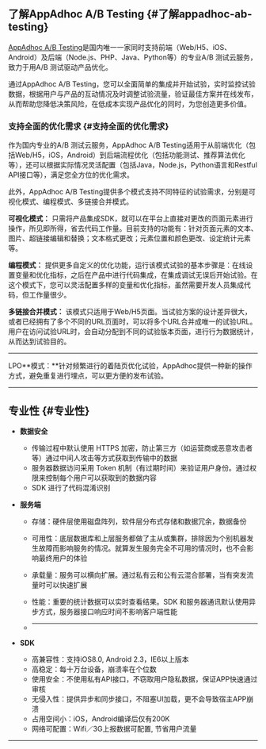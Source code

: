 ## 了解AppAdhoc A/B Testing {#了解appadhoc-ab-testing}

[AppAdhoc A/B Testing](http://www.appadhoc.com)是国内唯一一家同时支持前端（Web/H5、iOS、Android）及后端（Node.js、PHP、Java、Python等）的专业A/B 测试云服务，致力于用A/B 测试驱动产品优化。

通过AppAdhoc A/B Testing，您可以全面简单的集成并开始试验，实时监控试验数据，根据用户与产品的互动情况及时调整试验流量，验证最佳方案并在线发布，从而帮助您降低决策风险，在低成本实现产品优化的同时，为您创造更多价值。

### 支持全面的优化需求 {#支持全面的优化需求}

作为国内专业的A/B 测试云服务，AppAdhoc A/B Testing适用于从前端优化（包括Web/H5，iOS，Android）到后端流程优化（包括功能测试、推荐算法优化等），还可以根据实际情况灵活配置（包括Java，Node.js，Python语言和Restful API接口等），满足您全方位的优化需求。

此外，AppAdhoc A/B Testing提供多个模式支持不同特征的试验需求，分别是可视化模式、编程模式、多链接合并模式。

**可视化模式：** 只需将产品集成SDK，就可以在平台上直接对更改的页面元素进行操作，所见即所得，省去代码工作量。目前支持的功能有：针对页面元素的文本、图片、超链接编辑和替换；文本格式更改；元素位置和颜色更改、设定统计元素等。

**编程模式：** 提供更多自定义的优化功能，运行该模式试验的基本步骤是：在线设置变量和优化指标，之后在产品中进行代码集成，在集成调试无误后开始试验。在这个模式下，您可以灵活配置多样的变量和优化指标，虽然需要开发人员集成代码，但工作量很少。

**多链接合并模式：** 该模式只适用于Web/H5页面。当试验方案的设计差异很大，或者已经拥有了多个不同的URL页面时，可以将多个URL合并成唯一的试验URL。用户在访问试验URL时，会自动分配到不同的试验版本页面，进行行为数据统计，从而达到试验目的。

---

LPO**模式：**针对频繁进行的着陆页优化试验，AppAdhoc提供一种新的操作方式，避免重复进行埋点，可以更方便的发布试验。

---

## 专业性 {#专业性}

* **数据安全**

  * 传输过程中默认使用 HTTPS 加密，防止第三方（如运营商或恶意攻击者等）通过中间人攻击等方式获取到传输中的数据
  * 服务器数据访问采用 Token 机制（有过期时间）来验证用户身份。通过权限来控制每个用户可以获取到的数据内容
  * SDK 进行了代码混淆识别

* **服务端**

  * 存储：硬件层使用磁盘阵列，软件层分布式存储和数据冗余，数据备份
  * 可用性：底层数据库和上层服务都做了主从或集群，排除因为个别机器发生故障而影响服务的情况。就算发生服务完全不可用的情况时，也不会影响最终用户的体验
  * 承载量：服务可以横向扩展。通过私有云和公有云混合部署，当有突发流量时可以快速扩展
  * 性能：重要的统计数据可以实时查看结果。SDK 和服务器通讯默认使用异步方式，服务器接口响应时间不影响客户端性能

  * ---

* **SDK**

  * 高兼容性：支持iOS8.0, Android 2.3，IE6以上版本 
  * 高稳定：每十万台设备，崩溃率在个位数
  * 使用安全：不使用私有API接口，不窃取用户隐私数据，保证APP快速通过审核
  * 无侵入性：提供异步和同步接口，不阻塞UI加载，更不会导致宿主APP崩溃
  * 占用空间小：iOS，Android编译后仅有200K
  * 网络可配置：Wifi／3G上报数据可配置, 节省用户流量

---




